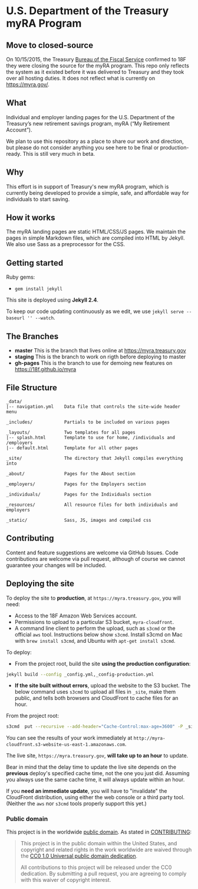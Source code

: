 # U.S. Department of the Treasury myRA Program

## Move to closed-source

On 10/15/2015, the Treasury [Bureau of the Fiscal Service](https://www.fiscal.treasury.gov/) confirmed to 18F they were closing the source for the myRA program. This repo only reflects the system as it existed before it was delivered to Treasury and they took over all hosting duties. It does not reflect what is currently on https://myra.gov/.

## What

Individual and employer landing pages for the U.S. Department of the Treasury’s new retirement savings program, myRA (“My Retirement Account”).

We plan to use this repository as a place to share our work and direction, but please do not consider anything you see here to be final or production-ready. This is still very much in beta.

## Why

This effort is in support of Treasury's new myRA program, which is currently being developed to provide a simple, safe, and affordable way for individuals to start saving.

## How it works

The myRA landing pages are static HTML/CSS/JS pages. We maintain the pages in simple Markdown files, which are compiled into HTML by Jekyll. We also use Sass as a preprocessor for the CSS.

## Getting started

Ruby gems:

* `gem install jekyll`

This site is deployed using **Jekyll 2.4**.

To keep our code updating continuously as we edit, we use `jekyll serve --baseurl '' --watch`.

## The Branches
- **master** This is the branch that lives online at https://myra.treasury.gov
- **staging** This is the branch to work on rigth before deploying to master
- **gh-pages** This is the branch to use for demoing new features on https://18f.github.io/myra

## File Structure
```
_data/
|-- navigation.yml    Data file that controls the site-wide header menu

_includes/            Partials to be included on various pages

_layouts/             Two templates for all pages
|-- splash.html       Template to use for home, /individuals and /employers
|-- default.html      Template for all other pages

_site/                The directory that Jekyll compiles everything into

_about/               Pages for the About section

_employers/           Pages for the Employers section

_individuals/         Pages for the Individuals section

_resources/           All resource files for both individuals and employers

_static/              Sass, JS, images and compiled css
```

## Contributing

Content and feature suggestions are welcome via GitHub Issues. Code contributions are welcome via pull request, although of course we cannot guarantee your changes will be included.

## Deploying the site

To deploy the site to **production**, at `https://myra.treasury.gov`, you will need:

* Access to the 18F Amazon Web Services account.
* Permissions to upload to a particular S3 bucket, `myra-cloudfront`.
* A command line client to perform the upload, such as `s3cmd` or the official `aws` tool. Instructions below show `s3cmd`. Install s3cmd on Mac with `brew install s3cmd`, and Ubuntu with `apt-get install s3cmd`.

To deploy:

* From the project root, build the site **using the production configuration**:

```bash
jekyll build --config _config.yml,_config-production.yml
```

* **If the site built without errors**, upload the website to the S3 bucket. The below command uses `s3cmd` to upload all files in `_site`, make them public, and tells both browsers and CloudFront to cache files for an hour.

From the project root:

```bash
s3cmd  put --recursive --add-header="Cache-Control:max-age=3600" -P _site/* s3://myra-cloudfront/
```

You can see the results of your work immediately at `http://myra-cloudfront.s3-website-us-east-1.amazonaws.com`.

The live site, `https://myra.treasury.gov`, **will take up to an hour** to update.

Bear in mind that the delay time to update the live site depends on the **previous** deploy's specified cache time, not the one you just did. Assuming you always use the same cache time, it will always update within an hour.

If you **need an immediate update**, you will have to "invalidate" the CloudFront distribution, using either the web console or a third party tool. (Neither the `aws` nor `s3cmd` tools properly support this yet.)

### Public domain

This project is in the worldwide [public domain](LICENSE.md). As stated in [CONTRIBUTING](CONTRIBUTING.md):

> This project is in the public domain within the United States, and copyright and related rights in the work worldwide are waived through the [CC0 1.0 Universal public domain dedication](https://creativecommons.org/publicdomain/zero/1.0/).
>
> All contributions to this project will be released under the CC0 dedication. By submitting a pull request, you are agreeing to comply with this waiver of copyright interest.
